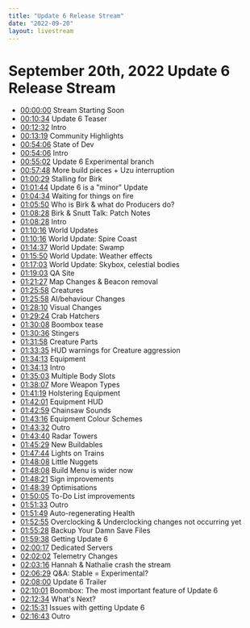 ```yaml
---
title: "Update 6 Release Stream"
date: "2022-09-20"
layout: livestream
---
```

# September 20th, 2022 Update 6 Release Stream
* [00:00:00](https://youtu.be/8WZYDHAVmio?t=0) Stream Starting Soon
* [00:10:34](https://youtu.be/8WZYDHAVmio?t=634) Update 6 Teaser
* [00:12:32](https://youtu.be/8WZYDHAVmio?t=752) Intro
* [00:13:19](https://youtu.be/8WZYDHAVmio?t=799) Community Highlights
* [00:54:06](https://youtu.be/8WZYDHAVmio?t=3246) State of Dev
* [00:54:06](https://youtu.be/8WZYDHAVmio?t=3246) Intro
* [00:55:02](https://youtu.be/8WZYDHAVmio?t=3302) Update 6 Experimental branch
* [00:57:48](https://youtu.be/8WZYDHAVmio?t=3468) More build pieces + Uzu interruption
* [01:00:29](https://youtu.be/8WZYDHAVmio?t=3629) Stalling for Birk
* [01:01:44](https://youtu.be/8WZYDHAVmio?t=3704) Update 6 is a "minor" Update
* [01:04:34](https://youtu.be/8WZYDHAVmio?t=3874) Waiting for things on fire
* [01:05:50](https://youtu.be/8WZYDHAVmio?t=3950) Who is Birk & what do Producers do?
* [01:08:28](https://youtu.be/8WZYDHAVmio?t=4108) Birk & Snutt Talk: Patch Notes
* [01:08:28](https://youtu.be/8WZYDHAVmio?t=4108) Intro
* [01:10:16](https://youtu.be/8WZYDHAVmio?t=4216) World Updates
* [01:10:16](https://youtu.be/8WZYDHAVmio?t=4216) World Update: Spire Coast
* [01:14:37](https://youtu.be/8WZYDHAVmio?t=4477) World Update: Swamp
* [01:15:50](https://youtu.be/8WZYDHAVmio?t=4550) World Update: Weather effects
* [01:17:03](https://youtu.be/8WZYDHAVmio?t=4623) World Update: Skybox, celestial bodies
* [01:19:03](https://youtu.be/8WZYDHAVmio?t=4743) QA Site
* [01:21:27](https://youtu.be/8WZYDHAVmio?t=4887) Map Changes & Beacon removal
* [01:25:58](https://youtu.be/8WZYDHAVmio?t=5158) Creatures
* [01:25:58](https://youtu.be/8WZYDHAVmio?t=5158) AI/behaviour Changes
* [01:28:10](https://youtu.be/8WZYDHAVmio?t=5290) Visual Changes
* [01:29:24](https://youtu.be/8WZYDHAVmio?t=5364) Crab Hatchers
* [01:30:08](https://youtu.be/8WZYDHAVmio?t=5408) Boombox tease
* [01:30:36](https://youtu.be/8WZYDHAVmio?t=5436) Stingers
* [01:31:58](https://youtu.be/8WZYDHAVmio?t=5518) Creature Parts
* [01:33:35](https://youtu.be/8WZYDHAVmio?t=5615) HUD warnings for Creature aggression
* [01:34:13](https://youtu.be/8WZYDHAVmio?t=5653) Equipment
* [01:34:13](https://youtu.be/8WZYDHAVmio?t=5653) Intro
* [01:35:03](https://youtu.be/8WZYDHAVmio?t=5703) Multiple Body Slots
* [01:38:07](https://youtu.be/8WZYDHAVmio?t=5887) More Weapon Types
* [01:41:19](https://youtu.be/8WZYDHAVmio?t=6079) Holstering Equipment
* [01:42:01](https://youtu.be/8WZYDHAVmio?t=6121) Equipment HUD
* [01:42:59](https://youtu.be/8WZYDHAVmio?t=6179) Chainsaw Sounds
* [01:43:16](https://youtu.be/8WZYDHAVmio?t=6196) Equipment Colour Schemes
* [01:43:32](https://youtu.be/8WZYDHAVmio?t=6212) Outro
* [01:43:40](https://youtu.be/8WZYDHAVmio?t=6220) Radar Towers
* [01:45:29](https://youtu.be/8WZYDHAVmio?t=6329) New Buildables
* [01:47:44](https://youtu.be/8WZYDHAVmio?t=6464) Lights on Trains
* [01:48:08](https://youtu.be/8WZYDHAVmio?t=6488) Little Nuggets
* [01:48:08](https://youtu.be/8WZYDHAVmio?t=6488) Build Menu is wider now
* [01:48:21](https://youtu.be/8WZYDHAVmio?t=6501) Sign improvements
* [01:48:39](https://youtu.be/8WZYDHAVmio?t=6519) Optimisations
* [01:50:05](https://youtu.be/8WZYDHAVmio?t=6605) To-Do List improvements
* [01:51:33](https://youtu.be/8WZYDHAVmio?t=6693) Outro
* [01:51:49](https://youtu.be/8WZYDHAVmio?t=6709) Auto-regenerating Health
* [01:52:55](https://youtu.be/8WZYDHAVmio?t=6775) Overclocking & Underclocking changes not occurring yet
* [01:55:28](https://youtu.be/8WZYDHAVmio?t=6928) Backup Your Damn Save Files
* [01:59:38](https://youtu.be/8WZYDHAVmio?t=7178) Getting Update 6
* [02:00:17](https://youtu.be/8WZYDHAVmio?t=7217) Dedicated Servers
* [02:02:02](https://youtu.be/8WZYDHAVmio?t=7322) Telemetry Changes
* [02:03:16](https://youtu.be/8WZYDHAVmio?t=7396) Hannah & Nathalie crash the stream
* [02:06:29](https://youtu.be/8WZYDHAVmio?t=7589) Q&A: Stable = Experimental?
* [02:08:00](https://youtu.be/8WZYDHAVmio?t=7680) Update 6 Trailer
* [02:10:01](https://youtu.be/8WZYDHAVmio?t=7801) Boombox: The most important feature of Update 6
* [02:12:34](https://youtu.be/8WZYDHAVmio?t=7954) What's Next?
* [02:15:31](https://youtu.be/8WZYDHAVmio?t=8131) Issues with getting Update 6
* [02:16:43](https://youtu.be/8WZYDHAVmio?t=8203) Outro

